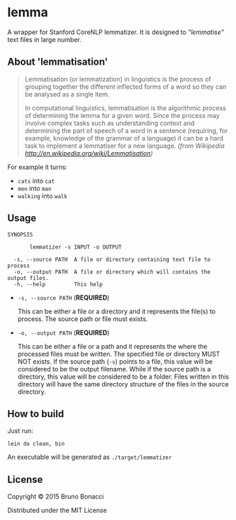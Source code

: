 # lemma

A wrapper for Stanford CoreNLP lemmatizer.
It is designed to *"lemmatise"* text files in large number.

## About 'lemmatisation'

> Lemmatisation (or lemmatization) in linguistics is the process of
> grouping together the different inflected forms of a word so they can be
> analysed as a single item.
>  
> In computational linguistics, lemmatisation is the algorithmic process
> of determining the lemma for a given word. Since the process may involve
> complex tasks such as understanding context and determining the part of
> speech of a word in a sentence (requiring, for example, knowledge of the
> grammar of a language) it can be a hard task to implement a lemmatiser
> for a new language.
_(from Wikipedia http://en.wikipedia.org/wiki/Lemmatisation)_

For example it turns:

  * `cats` into `cat`
  * `men` into `man`
  * `walking` into `walk`


## Usage

```
SYNOPSIS
       
       lemmatizer -s INPUT -o OUTPUT
       
  -s, --source PATH  A file or directory containing text file to process
  -o, --output PATH  A file or directory which will contains the output files.
  -h, --help         This help
```

  * `-s, --source PATH` (**REQUIRED**) 
  
    This can be either a file or a directory and it represents the
    file(s) to process.  The source path or file must exists.
    
  * `-o, --output PATH` (**REQUIRED**)
  
    This can be either a file or a path and it represents the where the
    processed files must be written. The specified file or directory
    MUST NOT exists.  If the source path (`-s`) points to a file, this
    value will be considered to be the output filename. While if the
    source path is a directory, this value will be considered to be a
    folder. Files written in this directory will have the same directory
    structure of the files in the source directory.

## How to build

Just run:

```
lein do clean, bin
```
An executable will be generated as `./target/lemmatizer`

## License

Copyright © 2015 Bruno Bonacci

Distributed under the MIT License
